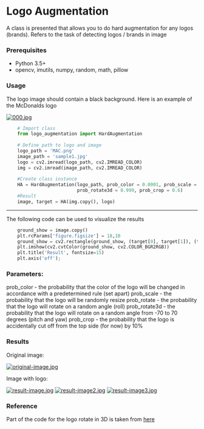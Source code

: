 # Logo Augmentation
A class is presented that allows you to do hard augmentation for any logos (brands). Refers to the task of detecting logos / brands in image
### Prerequisites
* Python 3.5+
* opencv, imutils, numpy, random, math, pillow
### Usage
The logo image should contain a black background. Here is an example of the McDonalds logo

[![000.jpg](https://i.postimg.cc/85swJd7t/000.jpg)](https://postimg.cc/yg402ZXZ)

```python
    # Import class
    from logo_augmentation import HardAugmentation
    
    # Define path to logo and image
    logo_path = 'MAC.png'
    image_path = 'sample1.jpg'
    logo = cv2.imread(logo_path, cv2.IMREAD_COLOR)
    img = cv2.imread(image_path, cv2.IMREAD_COLOR)
    
    #Сreate class instance
    HA = HardAugmentation(logo_path, prob_color = 0.0001, prob_scale = 0.6, prob_rotate = 0.99, 
                          prob_rotate3d = 0.999, prob_crop = 0.6)
    #Result
    image, target = HA(img.copy(), logo)
```

---
The following code can be used to visualize the results 
```python
    ground_show = image.copy()
    plt.rcParams['figure.figsize'] = 18,10
    ground_show = cv2.rectangle(ground_show, (target[0], target[1]), (target[2], target[3]) , (0,0,255), 5)
    plt.imshow(cv2.cvtColor(ground_show, cv2.COLOR_BGR2RGB))
    plt.title('Result', fontsize=15)
    plt.axis('off');
```
### Parameters:
prob_color - the probability that the color of the logo will be changed in accordance with a predetermined rule (set apart)
prob_scale - the probability that the logo will be randomly resize
prob_rotate - the probability that the logo will rotate on a random angle (roll)
prob_rotate3d - the probability that the logo will rotate on a random angle from -70 to 70 degrees (pitch and yaw)
prob_crop - the probability that the logo is accidentally cut off from the top side (for now) by 10%

### Results
Original image:

[![original-image.jpg](https://i.postimg.cc/xdWvpwxV/original-image.jpg)](https://postimg.cc/WDwqhHc5)

Image with logo:

[![result-image.jpg](https://i.postimg.cc/tJRYBDjH/result-image.jpg)](https://postimg.cc/N9VsM6FN)
[![result-image2.jpg](https://i.postimg.cc/4N7JsjwS/result-image2.jpg)](https://postimg.cc/BX3WCYrT)
[![result-image3.jpg](https://i.postimg.cc/nLHbjWYZ/result-image3.jpg)](https://postimg.cc/qNZZWj5Z)

### Reference
Part of the code for the logo rotate in 3D is taken from [here](https://github.com/eborboihuc/rotate_3d)
